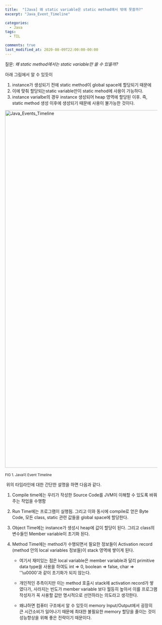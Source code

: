 ```yaml
---
title:  "[Java] 왜 static variable은 static method에서 밖에 못쓸까?"
excerpt: "Java_Event_Timeline"

categories:
  - Java
tags:
  - TIL

comments: true
last_modified_at: 2020-08-09T22:00:00-00:00
---
```


질문: _왜  static method에서는 static variable만 쓸 수 있을까?_



  아래 그림에서 알 수 있듯이 

1. instance가 생성되기 전에 static method이 global space에 할당되기 때문에 
2. 이에 맞춰 할당되는static variable만이 static mehod에 사용이 가능하다. 
3. instance varialbe의 경우 instance 생성되어 heap 영역에 할당된 이후. 즉, static method 생성 이후에 생성되기 때문에 사용이 불가능한 것이다.

<img width="1177" alt="Java_Events_Timeline" src="https://user-images.githubusercontent.com/60743304/115094669-56142a80-9f59-11eb-9693-e5b59ac1e4a5.png">

<small>FIG 1. Java이 Event Timeline</small>

​	위의 타임라인에 대한 간단한 설명을 하면 다음과 같다.

1. Compile time에는 우리가 작성한 Source Code를 JVM이 이해할 수 있도록 바꿔주는 작업을 수행함

2. Run Time에는 프로그램이 실행됨. 그리고 이와 동시에 compile로 얻은 Byte Code, 모든 class, static 관련 값들을 global space에 할당한다.

3. Object Time에는 instance가 생성시 heap에 값이 할당이 된다. 그리고 class의 변수들인 Member variable이 초기화 된다.

4. Method Time에는 method가 수행되면서 필요한 정보들이 Activation record (method 안의 local variables 정보들)이 stack 영역에 쌓이게 된다. 

   - 여기서 재미있는 점은 local variable은 member variable과 달리 primitive data type을 사용을 하여도 int => 0, boolean => false, char => ''\u0000'과 같이 초기화가 되지 않는다.

   - 개인적인 추측이지만 이는 method 호출시 stack에 activation record가 쌓였다가, 사라지는 빈도가 member variable 보다 월등히 높아서 이를 프로그램 작성자가 꼭 사용할 값만 명시적으로 선언하라는 의도라고 생각한다. 

   - 왜냐하면 컴퓨터 구조에서 알 수 있듯이 memory Input/Output에서 굉장히 큰 시간소비가 일어나기 때문에 최대한 불필요한 memory 할당을 줄이는 것이 성능향상을 위해 좋은 전략이기 때문이다.